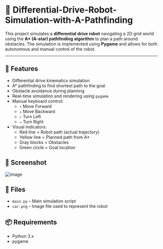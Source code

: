 # 🚗 Differential-Drive-Robot-Simulation-with-A-Pathfinding

This project simulates a **differential drive robot** navigating a 2D grid world using the **A\* (A-star) pathfinding algorithm** to plan a path around obstacles. The simulation is implemented using **Pygame** and allows for both autonomous and manual control of the robot.

---

## 🧠 Features

- Differential drive kinematics simulation
- A\* pathfinding to find shortest path to the goal
- Obstacle avoidance during planning
- Real-time simulation and rendering using `pygame`
- Manual keyboard control:
  - `↑` Move Forward
  - `↓` Move Backward
  - `←` Turn Left
  - `→` Turn Right
- Visual indicators:
  - Red line = Robot path (actual trajectory)
  - Yellow line = Planned path from A*
  - Gray blocks = Obstacles
  - Green circle = Goal location


## 📸 Screenshot
![image](https://github.com/user-attachments/assets/69ffd08e-c037-4071-8ada-f072b96b6c7c)


## 📂 Files

- `main.py` – Main simulation script
- `car.png` – Image file used to represent the robot

## 📦 Requirements

- Python 3.x
- pygame

